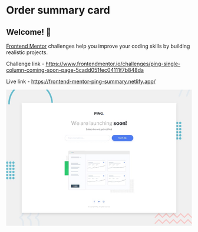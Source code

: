 #  Order summary card

## Welcome! 👋

[Frontend Mentor](https://www.frontendmentor.io) challenges help you improve your coding skills by building realistic projects.

Challenge link - https://www.frontendmentor.io/challenges/ping-single-column-coming-soon-page-5cadd051fec04111f7b848da

Live link - https://frontend-mentor-ping-summary.netlify.app/

![Design preview for the Ping coming soon page coding challenge](./design/desktop-preview.jpg)
